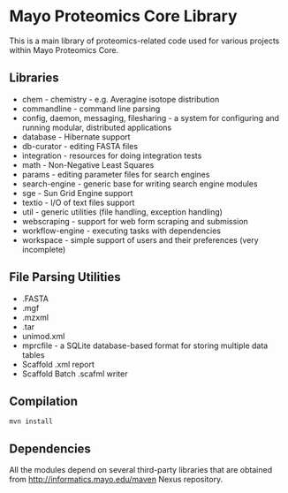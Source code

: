 Mayo Proteomics Core Library
============================

This is a main library of proteomics-related code
used for various projects within Mayo Proteomics Core.

Libraries
---------

* chem - chemistry - e.g. Averagine isotope distribution
* commandline - command line parsing
* config, daemon, messaging, filesharing - a system for configuring and running modular, distributed applications
* database - Hibernate support
* db-curator - editing FASTA files
* integration - resources for doing integration tests
* math - Non-Negative Least Squares
* params - editing parameter files for search engines
* search-engine - generic base for writing search engine modules
* sge - Sun Grid Engine support
* textio - I/O of text files support
* util - generic utilities (file handling, exception handling)
* webscraping - support for web form scraping and submission
* workflow-engine - executing tasks with dependencies
* workspace - simple support of users and their preferences (very incomplete)

File Parsing Utilities
----------------------

* .FASTA
* .mgf
* .mzxml
* .tar
* unimod.xml
* mprcfile - a SQLite database-based format for storing multiple data tables
* Scaffold .xml report
* Scaffold Batch .scafml writer

Compilation
-----------

    mvn install

Dependencies
------------

All the modules depend on several third-party libraries that are obtained from http://informatics.mayo.edu/maven Nexus repository.

